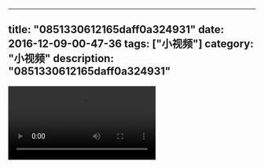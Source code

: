 
---
title: "0851330612165daff0a324931"
date: 2016-12-09-00-47-36
tags: ["小视频"]
category: "小视频"
description: "0851330612165daff0a324931"
---
<video src="http://ohtsqip0g.bkt.clouddn.com/0851330612165daff0a324931.mp4" controls="controls"></video>
